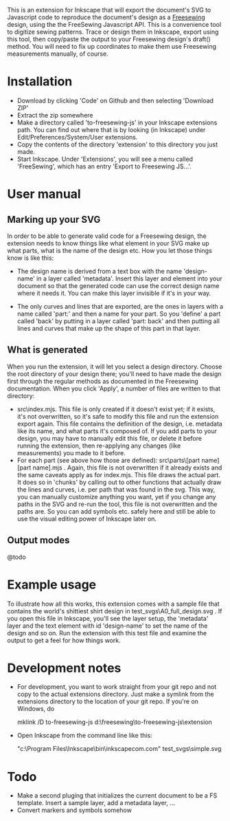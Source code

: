 This is an extension for Inkscape that will export the document's SVG to Javascript code to reproduce the document's
design as a [Freesewing](http://freesewing.org) design, using the the FreeSewing Javascript API. This is a convenience
tool to digitize sewing patterns. Trace or design them in Inkscape, export using this tool, then copy/paste the output
to your Freesewing design's draft() method. You will need to fix up coordinates to make them use Freesewing measurements
manually, of course.

Installation
============

- Download by clicking 'Code' on Github and then selecting 'Download ZIP'
- Extract the zip somewhere
- Make a directory called 'to-freesewing-js' in your Inkscape extensions path. You can find out where that is by looking
  (in Inkscape) under Edit/Preferences/System/User extensions.
- Copy the contents of the directory 'extension' to this directory you just made.
- Start Inkscape. Under 'Extensions', you will see a menu called 'FreeSewing', which has an entry 'Export to Freesewing
  JS...'.



User manual
===========

Marking up your SVG
-------------------

In order to be able to generate valid code for a Freesewing design, the extension needs to know things like what element
in your SVG make up what parts, what is the name of the design etc. How you let those things know is like this:

- The design name is derived from a text box with the name 'design-name' in a layer called 'metadata'. Insert this layer
  and element into your document so that the generated code can use the correct design name where it needs it. You can
  make this layer invisible if it's in your way.

- The only curves and lines that are exported, are the ones in layers with a name called 'part:' and then a name for
  your part. So you 'define' a part called 'back' by putting in a layer called 'part: back' and then putting all lines
  and curves that make up the shape of this part in that layer.

What is generated
-----------------

When you run the extension, it will let you select a design directory. Choose the root directory of your design there;
you'll need to have made the design first through the regular methods as documented in the Freesewing documentation.
When you click 'Apply', a number of files are written to that directory:

- src\index.mjs. This file is only created if it doesn't exist yet; if it exists, it's not overwritten, so it's safe to
  modify this file and run the extension export again. This file contains the definition of the design, i.e. metadata
  like its name, and what parts it's composed of. If you add parts to your design, you may have to manually edit this
  file, or delete it before running the extension, then re-applying any changes (like measurements) you made to it
  before.
- For each part (see above how those are defined): src\parts\\[part name]\[part name].mjs . Again, this file is not
  overwritten if it already exists and the same caveats apply as for index.mjs. This file draws the actual part. It does
  so in 'chunks' by calling out to other functions that actually draw the lines and curves, i.e. per path that was found
  in the svg. This way, you can manually customize anything you want, yet if you change any paths in the SVG and re-run
  the tool, this file is not overwritten and the paths are. So you can add symbols etc. safely here and still be able to
  use the visual editing power of Inkscape later on.

Output modes
------------
@todo

Example usage
=============
To illustrate how all this works, this extension comes with a sample file that contains the world's shittiest shirt
design in test_svgs\A0_full_design.svg . If you open this file in Inkscape, you'll see the layer setup, the 'metadata'
layer and the text element with id 'design-name' to set the name of the design and so on. Run the extension with this
test file and examine the output to get a feel for how things work.

Development notes
=================

- For development, you want to work straight from your git repo and not copy to the actual extensions directory. Just
  make a symlink from the extensions directory to the location of your git repo. If you're on Windows, do

    mklink /D to-freesewing-js d:\freesewing\to-freesewing-js\extension

- Open Inkscape from the command line like this:

    "c:\Program Files\Inkscape\bin\inkscapecom.com" test_svgs\simple.svg

Todo
====
- Make a second pluging that initializes the current document to be a FS template. Insert a sample layer, add a metadata
  layer, ...
- Convert markers and symbols somehow
